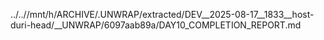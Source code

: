 ../..//mnt/h/ARCHIVE/.UNWRAP/extracted/DEV__2025-08-17__1833__host-duri-head/__UNWRAP/6097aab89a/DAY10_COMPLETION_REPORT.md